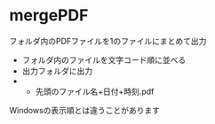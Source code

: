 # mergePDF
フォルダ内のPDFファイルを1のファイルにまとめて出力
- フォルダ内のファイルを文字コード順に並べる
- 出力フォルダに出力
- - 先頭のファイル名+日付+時刻.pdf

Windowsの表示順とは違うことがあります

